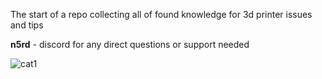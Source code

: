 The start of a repo collecting all of found knowledge for 3d printer issues and tips

**n5rd** - discord for any direct questions or support needed


![cat1](https://github.com/n5rd/printer-tips/assets/112906511/1f217435-1fe5-45d7-8c68-5625ec66da5c)
